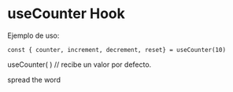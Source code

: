 # useCounter Hook

Ejemplo de uso:

```
const { counter, increment, decrement, reset} = useCounter(10)
```

useCounter( ) // recibe un valor por defecto.

spread the word
